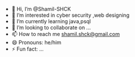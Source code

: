 - 👋 Hi, I’m @Shamil-SHCK
- 👀 I’m interested in cyber security ,web designing 
- 🌱 I’m currently learning java,psql
- 💞️ I’m looking to collaborate on ...
- 📫 How to reach me shamil.shck@gmail.com
- 😄 Pronouns: he/him
- ⚡ Fun fact: ...

<!---
Shamil-SHCK/Shamil-SHCK is a ✨ special ✨ repository because its `README.md` (this file) appears on your GitHub profile.
You can click the Preview link to take a look at your changes.
--->
